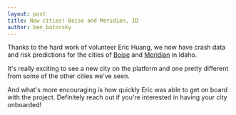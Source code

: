```yaml
---
layout: post
title: New cities! Boise and Meridian, ID
author: ben_batorsky
---
```


Thanks to the hard work of volunteer Eric Huang, we now have crash data and risk predictions for the cities of [Boise](https://insightlane.org/showcase/?city=boise) and [Meridian](https://insightlane.org/showcase/?city=meridian) in Idaho.

It's really exciting to see a new city on the platform and one pretty different from some of the other cities we've seen.

And what's more encouraging is how quickly Eric was able to get on board with the project.  Definitely reach out if you're interested in having your city onboarded!